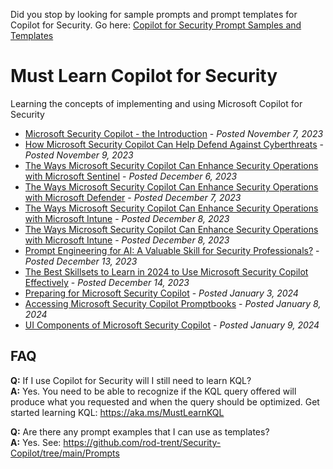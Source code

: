 Did you stop by looking for sample prompts and prompt templates for Copilot for Security. Go here: <a href="https://github.com/rod-trent/Security-Copilot/tree/main/Prompts" target="_blank">Copilot for Security Prompt Samples and Templates</a>

# Must Learn Copilot for Security<br>

Learning the concepts of implementing and using Microsoft Copilot for Security

* <a href="https://rodtrent.substack.com/p/microsoft-security-copilot-the-introduction" target="_blank">Microsoft Security Copilot - the Introduction</a> - <i>Posted November 7, 2023</i><br>
* <a href="https://rodtrent.substack.com/p/how-microsoft-security-copilot-can" target="_blank">How Microsoft Security Copilot Can Help Defend Against Cyberthreats</a> - <i>Posted November 9, 2023</i><br>
* <a href="https://rodtrent.substack.com/p/the-ways-microsoft-security-copilot" target="_blank">The Ways Microsoft Security Copilot Can Enhance Security Operations with Microsoft Sentinel</a> - <i>Posted December 6, 2023</i><br>
* <a href="https://rodtrent.substack.com/p/the-ways-microsoft-security-copilot-6c4" target="_blank">The Ways Microsoft Security Copilot Can Enhance Security Operations with Microsoft Defender</a> - <i>Posted December 7, 2023</i><br>
* <a href="https://rodtrent.substack.com/p/the-ways-microsoft-security-copilot-7d0" target="_blank">The Ways Microsoft Security Copilot Can Enhance Security Operations with Microsoft Intune</a> - <i>Posted December 8, 2023</i><br>
* <a href="https://rodtrent.substack.com/p/the-ways-microsoft-security-copilot-7d0" target="_blank">The Ways Microsoft Security Copilot Can Enhance Security Operations with Microsoft Intune</a> - <i>Posted December 8, 2023</i><br>
* <a href="https://rodtrent.substack.com/p/prompt-engineering-for-ai-a-valuable" target="_blank">Prompt Engineering for AI: A Valuable Skill for Security Professionals?</a> - <i>Posted December 13, 2023</i><br>
* <a href="https://rodtrent.substack.com/p/the-best-skillsets-to-learn-in-2024-c60" target="_blank">The Best Skillsets to Learn in 2024 to Use Microsoft Security Copilot Effectively</a> - <i>Posted December 14, 2023</i><br>
* <a href="https://rodtrent.substack.com/p/preparing-for-microsoft-security" target="_blank">Preparing for Microsoft Security Copilot</a> - <i>Posted January 3, 2024</i><br>
* <a href="https://rodtrent.substack.com/p/accessing-microsoft-security-copilot" target="_blank">Accessing Microsoft Security Copilot Promptbooks</a> - <i>Posted January 8, 2024</i><br>
* <a href="https://rodtrent.substack.com/p/ui-components-of-microsoft-security" target="_blank">UI Components of Microsoft Security Copilot</a> - <i>Posted January 9, 2024</i><br>

## FAQ<br>

<b>Q:</b> If I use Copilot for Security will I still need to learn KQL?<br>
<b>A:</b> Yes. You need to be able to recognize if the KQL query offered will produce what you requested and when the query should be optimized. Get started learning KQL: https://aka.ms/MustLearnKQL

<b>Q:</b> Are there any prompt examples that I can use as templates?<br>
<b>A:</b> Yes. See: https://github.com/rod-trent/Security-Copilot/tree/main/Prompts<br>
<br><br>


